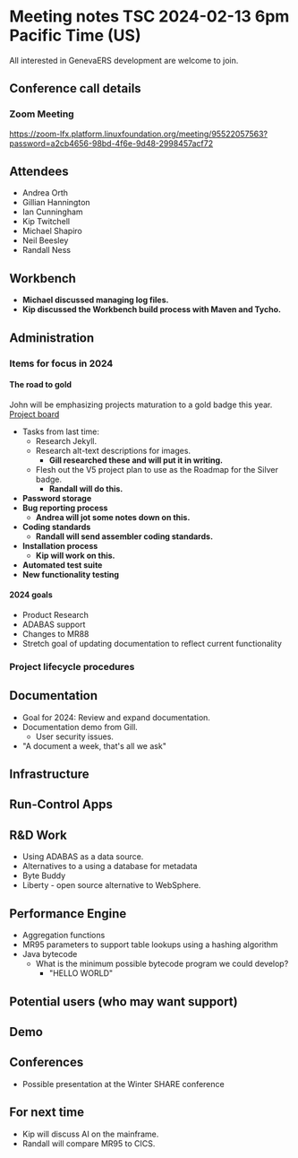 # Meeting notes TSC 2024-02-13 6pm Pacific Time (US)
All interested in GenevaERS development are welcome to join.
## Conference call details
### Zoom Meeting
https://zoom-lfx.platform.linuxfoundation.org/meeting/95522057563?password=a2cb4656-98bd-4f6e-9d48-2998457acf72
## Attendees 
- Andrea Orth 
- Gillian Hannington 
- Ian Cunningham
- Kip Twitchell 
- Michael Shapiro
- Neil Beesley 
- Randall Ness
<!-- 
- Bob McCormack 
- Eugene Morrow 
- Jeff Horner 
-->
## Workbench
- **Michael discussed managing log files.**  
- **Kip discussed the Workbench build process with Maven and Tycho.**

## Administration

### Items for focus in 2024

#### The road to gold

John will be emphasizing projects maturation to a gold badge this year.
[Project board](https://github.com/orgs/genevaers/projects/8/views/2)
  
- Tasks from last time: 
  - Research Jekyll.
  - Research alt-text descriptions for images.
    - **Gill researched these and will put it in writing.**
  - Flesh out the V5 project plan to use as the Roadmap for the Silver badge.
    - **Randall will do this.**
- **Password storage**
- **Bug reporting process**
  - **Andrea will jot some notes down on this.**
- **Coding standards**
  - **Randall will send assembler coding standards.**
- **Installation process**
  - **Kip will work on this.**
- **Automated test suite**
- **New functionality testing**
  
#### 2024 goals

- Product Research
- ADABAS support
- Changes to MR88
- Stretch goal of updating documentation to reflect current functionality

### Project lifecycle procedures
## Documentation
- Goal for 2024: Review and expand documentation.
- Documentation demo from Gill. 
  - User security issues.
- "A document a week, that's all we ask" 
## Infrastructure
## Run-Control Apps
## R&D Work
- Using ADABAS as a data source.  
- Alternatives to a using a database for metadata
- Byte Buddy 
- Liberty - open source alternative to WebSphere.
## Performance Engine
- Aggregation functions
- MR95 parameters to support table lookups using a hashing algorithm  
- Java bytecode 
  - What is the minimum possible bytecode program we could develop?
    - "HELLO WORLD"
## Potential users (who may want support)
## Demo
## Conferences 
- Possible presentation at the Winter SHARE conference 
## For next time 
- Kip will discuss AI on the mainframe.
- Randall will compare MR95 to CICS. 
